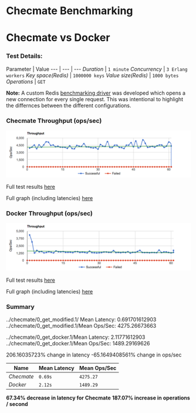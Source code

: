 # Checmate Benchmarking

# Checmate vs Docker

### Test Details:

Parameter | Value
--- | --- | ---
*Duration* | `1 minute`
*Concurrency* | `3 Erlang workers`
*Key space(Redis)* | `1000000 keys`
*Value size(Redis)* | `1000 bytes`
*Operations* | `GET`

**Note:** A custom Redis [benchmarking driver](https://github.com/drewkerrigan/basho_bench/blob/ack-lighter/src/basho_bench_driver_redis.erl) was developed which opens a new connection for every single request. This was intentional to highlight the differnces between the different configurations.

### Checmate Throughput (ops/sec)

![checkmate gets](checmate.png)

Full test results [here](0_get_modified.1)

Full graph (including latencies) [here](0_get_modified.1/summary.png)

### Docker Throughput (ops/sec)

![docker gets](docker.png)

Full test results [here](0_get_docker.1)

Full graph (including latencies) [here](0_get_docker.1/summary.png)

### Summary

../checmate/0_get_modified.1/ Mean Latency: 0.691701612903
../checmate/0_get_modified.1/Mean Ops/Sec: 4275.26673663

../checmate/0_get_docker.1/Mean Latency: 2.11771612903
../checmate/0_get_docker.1/Mean Ops/Sec: 1489.29169626

206.16035723% change in latency
-65.1649408561% change in ops/sec

Name | Mean Latency | Mean Ops/Sec
--- | --- | ---
*Checmate* | `0.69s` | `4275.27`
*Docker* | `2.12s` | `1489.29`

**67.34% decrease in latency for Checmate**
**187.07% increase in operations / second**